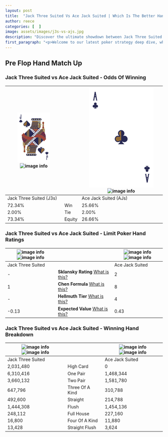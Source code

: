 ```yaml
---
layout: post
title:  "Jack Three Suited Vs Ace Jack Suited | Which Is The Better Hand In Poker? A Complete Guide"
author: reece
categories: [  ]
image: assets/images/j3s-vs-ajs.jpg
description: "Discover the ultimate showdown between Jack Three Suited and Ace Jack Suited in poker! Uncover the odds, strategies, and scenarios where one hand triumphs over the other. Get ready to up your poker game with this thrilling analysis."
first_paragraph: "<p>Welcome to our latest poker strategy deep dive, where we're pitting two distinct hands against each other in a high-stakes showdown: Jack Three Suited vs Ace Jack Suited.</p><p>In the dynamic world of poker, every decision counts, and knowing which hand holds the upper hand is key to your success at the table.</p><p>In this article, we'll dissect these two hands, explore the scenarios where one dominates the other, and equip you with the knowledge to make strategic choices that can tip the odds in your favor.</p><p>Get ready to unravel the intriguing dynamics of these poker hands and elevate your game to new heights.</p>"
---
```




[comment]: # (sp0)

## Pre Flop Hand Match Up

<div class="table hand-ratings" markdown="1"> 



### Jack Three Suited vs Ace Jack Suited - Odds Of Winning


    
| ![image info](assets/images/hand1/J.png) ![image info](assets/images/hand1/3s.png) |  | ![image info](assets/images/hand2/A.png) ![image info](assets/images/hand2/Js.png) |
| -------- | -------- | -------- |
| Jack Three Suited (J3s) |  | Ace Jack Suited (AJs) |
| 72.34% | Win | 25.66% |
| 2.00% | Tie | 2.00% |
| 73.34% | Equity | 26.66% |




[comment]: # (sp1)



### Jack Three Suited vs Ace Jack Suited - Limit Poker Hand Ratings


    
| ![image info](https://www.riverpairs.com/assets/images/hand1/J.png) ![image info](https://www.riverpairs.com/assets/images/hand1/3s.png) |  | ![image info](https://www.riverpairs.com/assets/images/hand2/A.png) ![image info](https://www.riverpairs.com/assets/images/hand2/Js.png) |
| -------- | -------- | -------- |
| Jack Three Suited |  | Ace Jack Suited |
| - | **Sklansky Rating** [What is this?](/sklansky-rating-explained) | 2 |
| 1 | **Chen Formula** [What is this?](/chen-formula-explained) | 8 |
| - | **Hellmuth Tier** [What is this?](/Hellmuth-tier-explained) | 4 |
| -0.13 | **Expected Value** [What is this?](/expected-value-explained) | 0.43 |




[comment]: # (sp2)



### Jack Three Suited vs Ace Jack Suited - Winning Hand Breakdown


    
| ![image info](https://www.riverpairs.com/assets/images/hand1/J.png) ![image info](https://www.riverpairs.com/assets/images/hand1/3s.png) |  | ![image info](https://www.riverpairs.com/assets/images/hand2/A.png) ![image info](https://www.riverpairs.com/assets/images/hand2/Js.png) |
| -------- | -------- | -------- |
| Jack Three Suited |  | Ace Jack Suited |
| 2,031,480 | High Card | 0 |
| 6,310,416 | One Pair | 1,468,344 |
| 3,660,132 | Two Pair | 1,581,780 |
| 647,796 | Three Of A Kind | 310,788 |
| 492,600 | Straight | 214,788 |
| 1,444,308 | Flush | 1,454,136 |
| 248,112 | Full House | 227,160 |
| 16,800 | Four Of A Kind | 11,880 |
| 13,428 | Straight Flush | 3,624 |




[comment]: # (sp3)



</div>

[comment]: # (sp4)



[comment]: # (sp5)

